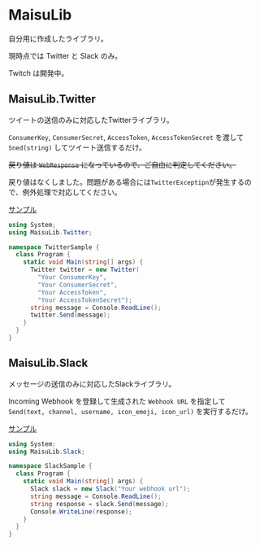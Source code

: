 ﻿# MaisuLib

自分用に作成したライブラリ。

現時点では Twitter と Slack のみ。

Twitch は開発中。

## MaisuLib.Twitter

ツイートの送信のみに対応したTwitterライブラリ。

`ConsumerKey`, `ConsumerSecret`, `AccessToken`, `AccessTokenSecret` を渡して `Sned(string)` してツイート送信するだけ。

~~戻り値は `WebResponse` になっているので、ご自由に判定してください。~~

戻り値はなくしました。問題がある場合には`TwitterExceptipn`が発生するので、例外処理で対応してください。

[サンプル](https://github.com/mystasly48/MaisuLib/blob/master/TwitterSample/Program.cs)
```csharp
using System;
using MaisuLib.Twitter;

namespace TwitterSample {
  class Program {
    static void Main(string[] args) {
      Twitter twitter = new Twitter(
        "Your ConsumerKey",
        "Your ConsumerSecret",
        "Your AccessToken",
        "Your AccessTokenSecret");
      string message = Console.ReadLine();
      twitter.Send(message);
    }
  }
}
```

## MaisuLib.Slack

メッセージの送信のみに対応したSlackライブラリ。

Incoming Webhook を登録して生成された `Webhook URL` を指定して  
`Send(text, channel, username, icon_emoji, icon_url)` を実行するだけ。

[サンプル](https://github.com/mystasly48/MaisuLib/blob/master/SlackSample/Program.cs)
```csharp
using System;
using MaisuLib.Slack;

namespace SlackSample {
  class Program {
    static void Main(string[] args) {
	  Slack slack = new Slack("Your webhook url");
	  string message = Console.ReadLine();
	  string response = slack.Send(message);
	  Console.WriteLine(response);
	}
  }
}
```
